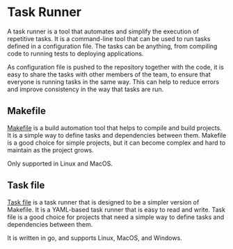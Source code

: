 # Task Runner

A task runner is a tool that automates and simplify the execution of repetitive
tasks. It is a command-line tool that can be used to run tasks defined in a
configuration file. The tasks can be anything, from compiling code to running
tests to deploying applications.

As configuration file is pushed to the repository together with the code, it is
easy to share the tasks with other members of the team, to ensure that everyone
is running tasks in the same way. This can help to reduce errors and
improve consistency in the way that tasks are run.

## Makefile

[Makefile](https://www.gnu.org/software/make/) is a build automation tool that
helps to compile and build projects. It is a simple way to define tasks and
dependencies between them. Makefile is a good choice for simple projects, but it
can become complex and hard to maintain as the project grows.

Only supported in Linux and MacOS.

## Task file

[Task file](https://taskfile.dev/) is a task runner that is designed to be a
simpler version of Makefile. It is a YAML-based task runner that is easy to read
and write. Task file is a good choice for projects that need a simple way to
define tasks and dependencies between them.

It is written in go, and supports Linux, MacOS, and Windows.
